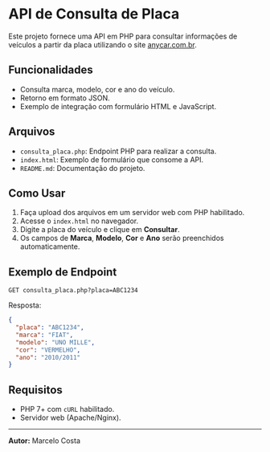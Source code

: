 # API de Consulta de Placa

Este projeto fornece uma API em PHP para consultar informações de veículos a partir da placa utilizando o site [anycar.com.br](https://anycar.com.br/consulta-placa/placa).

## **Funcionalidades**
- Consulta marca, modelo, cor e ano do veículo.
- Retorno em formato JSON.
- Exemplo de integração com formulário HTML e JavaScript.

## **Arquivos**
- `consulta_placa.php`: Endpoint PHP para realizar a consulta.
- `index.html`: Exemplo de formulário que consome a API.
- `README.md`: Documentação do projeto.

## **Como Usar**
1. Faça upload dos arquivos em um servidor web com PHP habilitado.
2. Acesse o `index.html` no navegador.
3. Digite a placa do veículo e clique em **Consultar**.
4. Os campos de **Marca**, **Modelo**, **Cor** e **Ano** serão preenchidos automaticamente.

## **Exemplo de Endpoint**
```
GET consulta_placa.php?placa=ABC1234
```
Resposta:
```json
{
  "placa": "ABC1234",
  "marca": "FIAT",
  "modelo": "UNO MILLE",
  "cor": "VERMELHO",
  "ano": "2010/2011"
}
```

## **Requisitos**
- PHP 7+ com `cURL` habilitado.
- Servidor web (Apache/Nginx).

---
**Autor:** Marcelo Costa  
